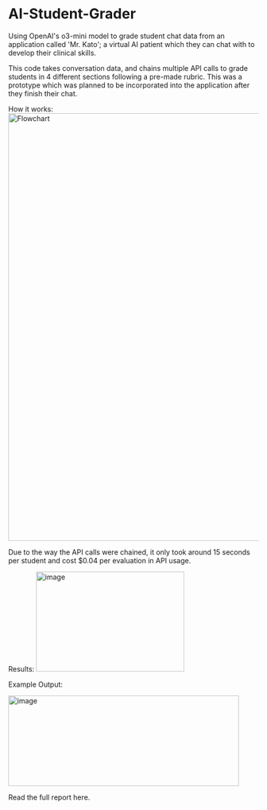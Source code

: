 # AI-Student-Grader
Using OpenAI's o3-mini model to grade student chat data from an application called 'Mr. Kato'; a virtual AI patient which they can chat with to develop their clinical skills.

This code takes conversation data, and chains multiple API calls to grade students in 4 different sections following a pre-made rubric. This was a prototype which was planned to be incorporated into the application after they finish their chat.

How it works:
<img width="1380" height="860" alt="Flowchart" src="https://github.com/user-attachments/assets/4d7146f5-a957-47e5-8e20-0fbcb73154dc" />

Due to the way the API calls were chained, it only took around 15 seconds per student and cost $0.04 per evaluation in API usage.

Results:
<img width="298" height="201" alt="image" src="https://github.com/user-attachments/assets/fa68c17f-ee5c-4f57-8030-44e968855b86" />

Example Output:

<img width="464" height="182" alt="image" src="https://github.com/user-attachments/assets/0e456187-862b-435f-8421-b57750c91d74" />

Read the full report here.
